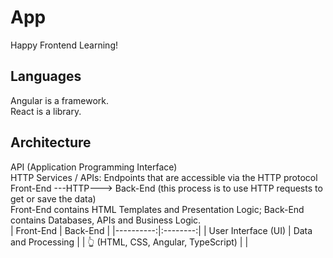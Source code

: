# App
Happy Frontend Learning!  
   
## Languages
Angular is a framework.  
React is a library.  

## Architecture
API (Application Programming Interface)  
HTTP Services / APIs: Endpoints that are accessible via the HTTP protocol  
Front-End ---HTTP---> Back-End (this process is to use HTTP requests to get or save the data)  
Front-End contains HTML Templates and Presentation Logic; Back-End contains Databases, APIs and Business Logic.  
| Front-End | Back-End |
|----------:|:--------:|
| User Interface (UI) | Data and Processing |
| 👆 (HTML, CSS, Angular, TypeScript) |  |
